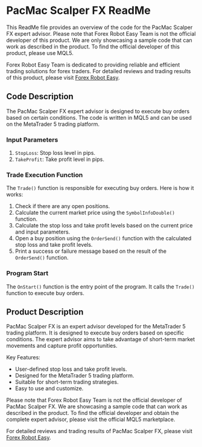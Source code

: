 # PacMac Scalper FX ReadMe

This ReadMe file provides an overview of the code for the PacMac Scalper FX expert advisor. Please note that Forex Robot Easy Team is not the official developer of this product. We are only showcasing a sample code that can work as described in the product. To find the official developer of this product, please use MQL5.

Forex Robot Easy Team is dedicated to providing reliable and efficient trading solutions for forex traders. For detailed reviews and trading results of this product, please visit [Forex Robot Easy](https://forexroboteasy.com/forex-robot-review/pacmac-scalper-fx-review-the-observant-forex-software/).

## Code Description

The PacMac Scalper FX expert advisor is designed to execute buy orders based on certain conditions. The code is written in MQL5 and can be used on the MetaTrader 5 trading platform.

### Input Parameters

1. `StopLoss`: Stop loss level in pips.
2. `TakeProfit`: Take profit level in pips.

### Trade Execution Function

The `Trade()` function is responsible for executing buy orders. Here is how it works:

1. Check if there are any open positions.
2. Calculate the current market price using the `SymbolInfoDouble()` function.
3. Calculate the stop loss and take profit levels based on the current price and input parameters.
4. Open a buy position using the `OrderSend()` function with the calculated stop loss and take profit levels.
5. Print a success or failure message based on the result of the `OrderSend()` function.

### Program Start

The `OnStart()` function is the entry point of the program. It calls the `Trade()` function to execute buy orders.

## Product Description

PacMac Scalper FX is an expert advisor developed for the MetaTrader 5 trading platform. It is designed to execute buy orders based on specific conditions. The expert advisor aims to take advantage of short-term market movements and capture profit opportunities.

Key Features:
- User-defined stop loss and take profit levels.
- Designed for the MetaTrader 5 trading platform.
- Suitable for short-term trading strategies.
- Easy to use and customize.

Please note that Forex Robot Easy Team is not the official developer of PacMac Scalper FX. We are showcasing a sample code that can work as described in the product. To find the official developer and obtain the complete expert advisor, please visit the official MQL5 marketplace.

For detailed reviews and trading results of PacMac Scalper FX, please visit [Forex Robot Easy](https://forexroboteasy.com/forex-robot-review/pacmac-scalper-fx-review-the-observant-forex-software/).
